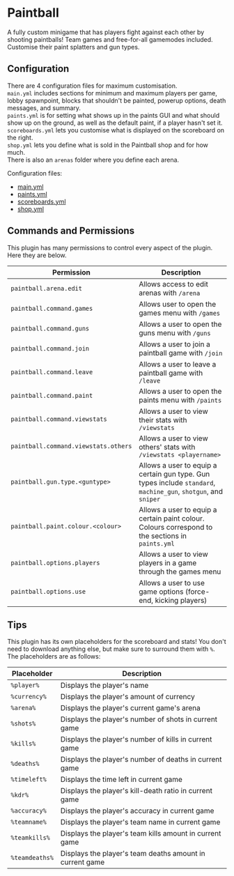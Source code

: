 # Paintball
A fully custom minigame that has players fight against each other by shooting paintballs! Team games and free-for-all gamemodes included. Customise their paint splatters and gun types.

## Configuration
There are 4 configuration files for maximum customisation. <br/>
`main.yml` includes sections for minimum and maximum players per game, lobby spawnpoint, blocks that shouldn't be painted, powerup options, death messages, and summary. <br/>
`paints.yml` is for setting what shows up in the paints GUI and what should show up on the ground, as well as the default paint, if a player hasn't set it. <br/>
`scoreboards.yml` lets you customise what is displayed on the scoreboard on the right. <br/>
`shop.yml` lets you define what is sold in the Paintball shop and for how much. <br/>
There is also an `arenas` folder where you define each arena.

Configuration files:
- [main.yml](https://github.com/thebirmanator/Paintball/blob/master/src/main/resources/main.yml "Main.yml")
- [paints.yml](https://github.com/thebirmanator/Paintball/blob/master/src/main/resources/paints.yml "Paints.yml")
- [scoreboards.yml](https://github.com/thebirmanator/Paintball/blob/master/src/main/resources/scoreboards.yml "Scoreboards.yml")
- [shop.yml](https://github.com/thebirmanator/Paintball/blob/master/src/main/resources/shop.yml "Shop.yml")

## Commands and Permissions
This plugin has many permissions to control every aspect of the plugin. Here they are below.

Permission | Description
--- | ---
`paintball.arena.edit` | Allows access to edit arenas with `/arena`
`paintball.command.games` | Allows user to open the games menu with `/games`
`paintball.command.guns` | Allows a user to open the guns menu with `/guns`
`paintball.command.join` | Allows a user to join a paintball game with `/join`
`paintball.command.leave` | Allows a user to leave a paintball game with `/leave`
`paintball.command.paint` | Allows a user to open the paints menu with `/paints`
`paintball.command.viewstats` | Allows a user to view their stats with `/viewstats`
`paintball.command.viewstats.others` | Allows a user to view others' stats with `/viewstats <playername>`
`paintball.gun.type.<guntype>` | Allows a user to equip a certain gun type. Gun types include `standard`, `machine_gun`, `shotgun`, and `sniper`
`paintball.paint.colour.<colour>` | Allows a user to equip a certain paint colour. Colours correspond to the sections in `paints.yml`
`paintball.options.players` | Allows a user to view players in a game through the games menu
`paintball.options.use` | Allows a user to use game options (force-end, kicking players)

## Tips
This plugin has its own placeholders for the scoreboard and stats! You don't need to download anything else, but make sure to surround them with `%`. The placeholders are as follows:

Placeholder | Description
--- | ---
`%player%` | Displays the player's name
`%currency%` | Displays the player's amount of currency
`%arena%` | Displays the player's current game's arena
`%shots%` | Displays the player's number of shots in current game
`%kills%` | Displays the player's number of kills in current game
`%deaths%` | Displays the player's number of deaths in current game
`%timeleft%` | Displays the time left in current game
`%kdr%` | Displays the player's kill-death ratio in current game
`%accuracy%` | Displays the player's accuracy in current game
`%teamname%` | Displays the player's team name in current game
`%teamkills%` | Displays the player's team kills amount in current game
`%teamdeaths%` | Displays the player's team deaths amount in current game
